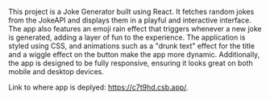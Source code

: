 This project is a Joke Generator built using React. It fetches random jokes from the JokeAPI and displays them in a playful and interactive interface. The app also features an emoji rain effect that triggers whenever a new joke is generated, adding a layer of fun to the experience.  The application is styled using CSS, and animations such as a "drunk text" effect for the title and a wiggle effect on the button make the app more dynamic. Additionally, the app is designed to be fully responsive, ensuring it looks great on both mobile and desktop devices. 

Link to where app is deplyed: https://c7t9hd.csb.app/. 

